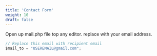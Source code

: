 ```yaml
---
title: 'Contact Form'
weight: 10
draft: false
---
```

 Open up mail.php file top any editor. replace with your email address.

```js
// Replace this email with recipient email
$mail_to = "USEREMAIL@gmail.com";
```